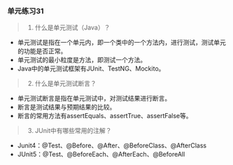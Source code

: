 ### 单元练习31

> 1. 什么是单元测试（Java）？
- 单元测试是指在一个单元内，即一个类中的一个方法内，进行测试，测试单元的功能是否正常。
- 单元测试的最小粒度是方法，即测试一个方法。
- Java中的单元测试框架有JUnit、TestNG、Mockito。

> 2. 什么是单元测试断言？
- 单元测试断言是指在单元测试中，对测试结果进行断言。
- 断言是测试结果与预期结果的比较。
- 断言的常用方法有assertEquals、assertTrue、assertFalse等。

> 3. JUnit中有哪些常用的注解？
- Junit4：@Test、@Before、@After、@BeforeClass、@AfterClass
- JUnit5：@Test、@BeforeEach、@AfterEach、@BeforeAll
